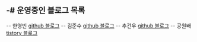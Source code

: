 -# 운영중인 블로그 목록
 -
 -- 한영빈 [github 블로그](https://youngbin.xyz/blog)
 -- 김준수 [github 블로그](http://blog.harveyk.me)
 -- 추건우 [github 블로그](https://chugeonwoo.github.io)
 -- 공원배 [tistory 블로그](https://creativehead.tistory.com)

